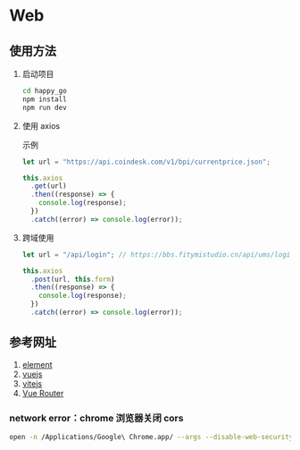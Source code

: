 # Web

## 使用方法

1. 启动项目

   ```cmd
   cd happy_go
   npm install
   npm run dev
   ```

2. 使用 axios

   示例

   ```js
   let url = "https://api.coindesk.com/v1/bpi/currentprice.json";

   this.axios
     .get(url)
     .then((response) => {
       console.log(response);
     })
     .catch((error) => console.log(error));
   ```

3. 跨域使用

   ```js
   let url = "/api/login"; // https://bbs.fitymistudio.cn/api/ums/login

   this.axios
     .post(url, this.form)
     .then((response) => {
       console.log(response);
     })
     .catch((error) => console.log(error));
   ```

## 参考网址

1. [element](https://element-plus.gitee.io/zh-CN/)
2. [vuejs](https://v3.cn.vuejs.org/)
3. [vitejs](https://cn.vitejs.dev/)
4. [Vue Router](https://next.router.vuejs.org/zh/)

### network error：chrome 浏览器关闭 cors

```sh
open -n /Applications/Google\ Chrome.app/ --args --disable-web-security  --user-data-dir=/Users/用户名/MyChromeDevUserData/
```
